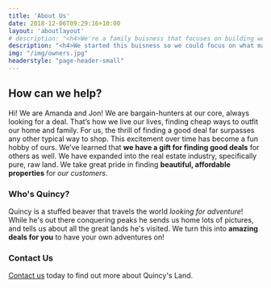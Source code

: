 ```yaml
---
title: 'About Us'
date: 2018-12-06T09:29:16+10:00
layout: 'aboutlayout'
# description: "<h4>We're a family buisness that focuses on building wealth through Land</h4>"
description: "<h4>We started this buisness so we could focus on what matters - family. Our number one priority is spending time with family and helping our kids grow into the strong adults they want to be.</h4>"
img: "/img/owners.jpg"
headerstyle: "page-header-small"
---
```

## How can we help?
Hi! We are Amanda and Jon! We are bargain-hunters at our core, always looking for a deal. That’s how we live our lives, finding cheap ways to outfit our home and family.  For us, the thrill of finding a good deal far surpasses any other typical way to shop. This excitement over time has become a fun hobby of ours. We’ve learned that **we have a gift for finding good deals** for others as well.  We have expanded into the real estate industry, specifically pure, raw land. We take great pride in finding **beautiful, affordable properties** for _our customers_.

### Who's Quincy?

Quincy is a stuffed beaver that travels the world _looking for adventure_! While he's out there conquering peaks
he sends us home lots of pictures, and tells us about all the great lands he's visited. We turn this into **amazing deals for you** to have your own adventures on!

### Contact Us

[Contact us](/contact/) today to find out more about Quincy's Land.